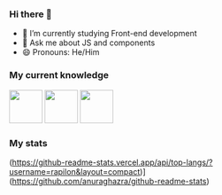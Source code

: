 ### Hi there 👋

- 🔭 I’m currently studying Front-end development
- 💬 Ask me about JS and components
- 😄 Pronouns: He/Him


### My current knowledge

<div>
   <img src="https://cdn.jsdelivr.net/gh/devicons/devicon/icons/javascript/javascript-original.svg" width="60"/>
   <img src="https://cdn.jsdelivr.net/gh/devicons/devicon/icons/react/react-original.svg" width="60"/>  
   <img src="https://cdn.jsdelivr.net/gh/devicons/devicon/icons/typescript/typescript-original.svg" width="60"/>
</div>


### My stats

<div>
   
   (https://github-readme-stats.vercel.app/api/top-langs/?username=rapilon&layout=compact)](https://github.com/anuraghazra/github-readme-stats)
</div>
